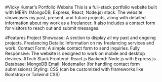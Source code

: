 #Vicky Kumar's Portfolio Website
This is a full-stack portfolio website built with MERN (MongoDB, Express, React, Node.js) stack. The website showcases my past, present, and future projects, along with detailed information about my work as a freelancer. It also includes a contact form for visitors to reach out and submit messages.

#Features
Project Showcase: A section to display all my past and ongoing projects.
Freelancing Details: Information on my freelancing services and work.
Contact Form: A simple contact form to send inquiries.
Fully Responsive: The website is designed to work on mobile and desktop devices.
#Tech Stack
Frontend: React.js
Backend: Node.js with Express.js
Database: MongoDB
Email: Nodemailer (for handling contact form submissions)
Styling: CSS (can be customized with frameworks like Bootstrap or Tailwind CSS)
